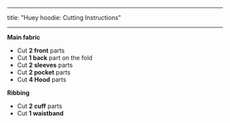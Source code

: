 ***

title: "Huey hoodie: Cutting Instructions"

***

**Main fabric**

- Cut **2 front** parts
- Cut **1 back** part on the fold
- Cut **2 sleeves** parts
- Cut **2 pocket** parts
- Cut **4 Hood** parts

**Ribbing**

- Cut **2 cuff** parts
- Cut **1 waistband**
